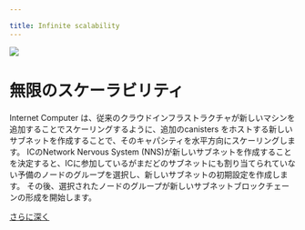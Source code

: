 ```yaml
---

title: Infinite scalability
---
```

![](/img/how-it-works/infinite-scalability.webp)

# 無限のスケーラビリティ

Internet Computer は、従来のクラウドインフラストラクチャが新しいマシンを追加することでスケーリングするように、追加のcanisters をホストする新しいサブネットを作成することで、そのキャパシティを水平方向にスケーリングします。
ICのNetwork Nervous System (NNS)が新しいサブネットを作成することを決定すると、ICに参加しているがまだどのサブネットにも割り当てられていない予備のノードのグループを選択し、新しいサブネットの初期設定を作成します。
その後、選択されたノードのグループが新しいサブネットブロックチェーンの形成を開始します。

[さらに深く](/how-it-works/scalability/)

<!---


![](/img/how-it-works/infinite-scalability.webp)

# Infinite scalability

The Internet Computer scales its capacity horizontally by creating new subnets that host additional canisters — just like traditional cloud infrastructure scales by adding new machines.
Once the IC's Network Nervous System (NNS) decided to create a new subnet, it selects a group of spare nodes that have joined the IC but have not yet been allocated to any subnet and creates the initial configuration of the new subnet.
The selected group of nodes then begins to form a new subnet blockchain.

[Go deeper](/how-it-works/scalability/)

-->

